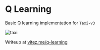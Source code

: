 # Q Learning

Basic Q learning implementation for `Taxi-v3`

![taxi](https://user-images.githubusercontent.com/2068049/111660940-965a7e80-87dc-11eb-916a-ef479837892b.gif)

Writeup at [vitez.me/q-learning](https://vitez.me/q-learning)
